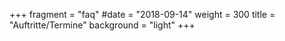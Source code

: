 +++
fragment = "faq"
#date = "2018-09-14"
weight = 300
title = "Auftritte/Termine"
background = "light"
+++